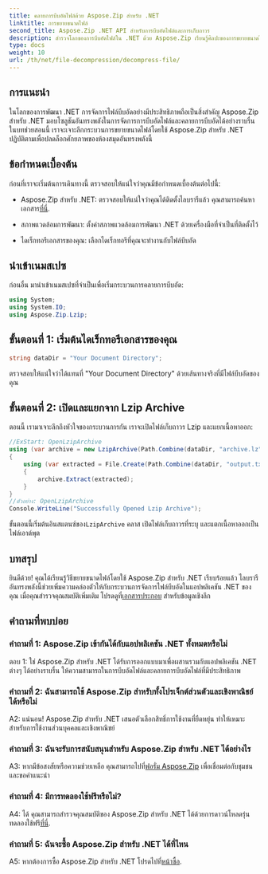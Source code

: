 ```yaml
---
title: คลายการบีบอัดไฟล์ด้วย Aspose.Zip สำหรับ .NET
linktitle: การขยายขนาดไฟล์
second_title: Aspose.Zip .NET API สำหรับการบีบอัดไฟล์และการเก็บถาวร
description: สำรวจโลกของการบีบอัดไฟล์ใน .NET ด้วย Aspose.Zip เรียนรู้ศิลปะของการขยายขนาดไฟล์ได้อย่างง่ายดาย
type: docs
weight: 10
url: /th/net/file-decompression/decompress-file/
---
```

## การแนะนำ

ในโลกของการพัฒนา .NET การจัดการไฟล์บีบอัดอย่างมีประสิทธิภาพถือเป็นสิ่งสำคัญ Aspose.Zip สำหรับ .NET มอบโซลูชันอันทรงพลังในการจัดการการบีบอัดไฟล์และคลายการบีบอัดได้อย่างราบรื่น ในบทช่วยสอนนี้ เราจะเจาะลึกกระบวนการขยายขนาดไฟล์โดยใช้ Aspose.Zip สำหรับ .NET ปฏิบัติตามเพื่อปลดล็อกศักยภาพของห้องสมุดอันทรงพลังนี้

## ข้อกำหนดเบื้องต้น

ก่อนที่เราจะเริ่มต้นการเดินทางนี้ ตรวจสอบให้แน่ใจว่าคุณมีข้อกำหนดเบื้องต้นต่อไปนี้:

-  Aspose.Zip สำหรับ .NET: ตรวจสอบให้แน่ใจว่าคุณได้ติดตั้งไลบรารีแล้ว คุณสามารถค้นหาเอกสาร[ที่นี่](https://reference.aspose.com/zip/net/).

- สภาพแวดล้อมการพัฒนา: ตั้งค่าสภาพแวดล้อมการพัฒนา .NET ด้วยเครื่องมือที่จำเป็นที่ติดตั้งไว้

- ไดเร็กทอรีเอกสารของคุณ: เลือกไดเร็กทอรีที่คุณจะทำงานกับไฟล์บีบอัด

## นำเข้าเนมสเปซ

ก่อนอื่น มานำเข้าเนมสเปซที่จำเป็นเพื่อเริ่มกระบวนการคลายการบีบอัด:

```csharp
using System;
using System.IO;
using Aspose.Zip.Lzip;
```

## ขั้นตอนที่ 1: เริ่มต้นไดเร็กทอรีเอกสารของคุณ

```csharp
string dataDir = "Your Document Directory";
```

ตรวจสอบให้แน่ใจว่าได้แทนที่ "Your Document Directory" ด้วยเส้นทางจริงที่มีไฟล์บีบอัดของคุณ

## ขั้นตอนที่ 2: เปิดและแยกจาก Lzip Archive

ตอนนี้ เรามาเจาะลึกถึงหัวใจของกระบวนการกัน เราจะเปิดไฟล์เก็บถาวร Lzip และแยกเนื้อหาออก:

```csharp
//ExStart: OpenLzipArchive
using (var archive = new LzipArchive(Path.Combine(dataDir, "archive.lz")))
{
    using (var extracted = File.Create(Path.Combine(dataDir, "output.txt")))
    {
        archive.Extract(extracted);
    }
}
//ตัวอย่าง: OpenLzipArchive
Console.WriteLine("Successfully Opened Lzip Archive");
```

 ขั้นตอนนี้เริ่มต้นอินสแตนซ์ของ`LzipArchive` คลาส เปิดไฟล์เก็บถาวรที่ระบุ และแตกเนื้อหาออกเป็นไฟล์เอาต์พุต

## บทสรุป

 ยินดีด้วย! คุณได้เรียนรู้วิธีขยายขนาดไฟล์โดยใช้ Aspose.Zip สำหรับ .NET เรียบร้อยแล้ว ไลบรารีอันทรงพลังนี้ช่วยเพิ่มความคล่องตัวให้กับกระบวนการจัดการไฟล์บีบอัดในแอปพลิเคชัน .NET ของคุณ เมื่อคุณสำรวจคุณสมบัติเพิ่มเติม โปรดดูที่[เอกสารประกอบ](https://reference.aspose.com/zip/net/) สำหรับข้อมูลเชิงลึก

## คำถามที่พบบ่อย

### คำถามที่ 1: Aspose.Zip เข้ากันได้กับแอปพลิเคชัน .NET ทั้งหมดหรือไม่

ตอบ 1: ใช่ Aspose.Zip สำหรับ .NET ได้รับการออกแบบมาเพื่อผสานรวมกับแอปพลิเคชัน .NET ต่างๆ ได้อย่างราบรื่น ให้ความสามารถในการบีบอัดไฟล์และคลายการบีบอัดไฟล์ที่มีประสิทธิภาพ

### คำถามที่ 2: ฉันสามารถใช้ Aspose.Zip สำหรับทั้งโปรเจ็กต์ส่วนตัวและเชิงพาณิชย์ได้หรือไม่

A2: แน่นอน! Aspose.Zip สำหรับ .NET เสนอตัวเลือกสิทธิ์การใช้งานที่ยืดหยุ่น ทำให้เหมาะสำหรับการใช้งานส่วนบุคคลและเชิงพาณิชย์

### คำถามที่ 3: ฉันจะรับการสนับสนุนสำหรับ Aspose.Zip สำหรับ .NET ได้อย่างไร

A3: หากมีข้อสงสัยหรือความช่วยเหลือ คุณสามารถไปที่[ฟอรั่ม Aspose.Zip](https://forum.aspose.com/c/zip/37) เพื่อเชื่อมต่อกับชุมชนและขอคำแนะนำ

### คำถามที่ 4: มีการทดลองใช้ฟรีหรือไม่?

 A4: ได้ คุณสามารถสำรวจคุณสมบัติของ Aspose.Zip สำหรับ .NET ได้ด้วยการดาวน์โหลดรุ่นทดลองใช้ฟรี[ที่นี่](https://releases.aspose.com/).

### คำถามที่ 5: ฉันจะซื้อ Aspose.Zip สำหรับ .NET ได้ที่ไหน

 A5: หากต้องการซื้อ Aspose.Zip สำหรับ .NET โปรดไปที่[หน้าซื้อ](https://purchase.aspose.com/buy).